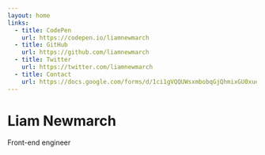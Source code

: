 ```yaml
---
layout: home
links:
  - title: CodePen
    url: https://codepen.io/liamnewmarch
  - title: GitHub
    url: https://github.com/liamnewmarch
  - title: Twitter
    url: https://twitter.com/liamnewmarch
  - title: Contact
    url: https://docs.google.com/forms/d/1ci1gVQQUWsxmbobqGjQhmixGU0xueLBwNHUpPPeKFc8
---
```


# Liam Newmarch

Front-end engineer
